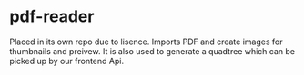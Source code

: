 # pdf-reader
Placed in its own repo due to lisence. Imports PDF and create images for thumbnails and preivew. It is also used to generate a quadtree which can be picked up by our frontend Api. 
